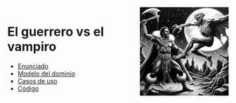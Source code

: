 <img src="/imagenes/charcoal-drawing.png" width="40%" align="right"/>

# El guerrero vs el vampiro

- [Enunciado](enunciado.md)
- [Modelo del dominio](mdd.md)
- [Casos de uso](cdu.md)
- [Código](codigo.md)